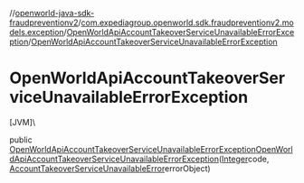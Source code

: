 //[openworld-java-sdk-fraudpreventionv2](../../../index.md)/[com.expediagroup.openworld.sdk.fraudpreventionv2.models.exception](../index.md)/[OpenWorldApiAccountTakeoverServiceUnavailableErrorException](index.md)/[OpenWorldApiAccountTakeoverServiceUnavailableErrorException](-open-world-api-account-takeover-service-unavailable-error-exception.md)

# OpenWorldApiAccountTakeoverServiceUnavailableErrorException

[JVM]\

public [OpenWorldApiAccountTakeoverServiceUnavailableErrorException](index.md)[OpenWorldApiAccountTakeoverServiceUnavailableErrorException](-open-world-api-account-takeover-service-unavailable-error-exception.md)([Integer](https://docs.oracle.com/javase/8/docs/api/java/lang/Integer.html)code, [AccountTakeoverServiceUnavailableError](../../com.expediagroup.openworld.sdk.fraudpreventionv2.models/-account-takeover-service-unavailable-error/index.md)errorObject)

